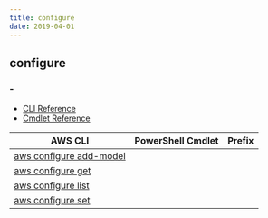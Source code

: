 ```yaml
---
title: configure
date: 2019-04-01
---
```


## configure

### -

* [CLI Reference](https://docs.aws.amazon.com/cli/latest/reference/configure/index.html)
* [Cmdlet Reference](https://docs.aws.amazon.com/powershell/latest/reference/items/Shell_Configuration_cmdlets.html)

|AWS CLI|PowerShell Cmdlet|Prefix|
|----|----|:--:|
|[aws configure add-model](https://docs.aws.amazon.com/cli/latest/reference/configure/add-model.html)|||
|[aws configure get](https://docs.aws.amazon.com/cli/latest/reference/configure/get.html)|||
|[aws configure list](https://docs.aws.amazon.com/cli/latest/reference/configure/list.html)|||
|[aws configure set](https://docs.aws.amazon.com/cli/latest/reference/configure/set.html)|||

